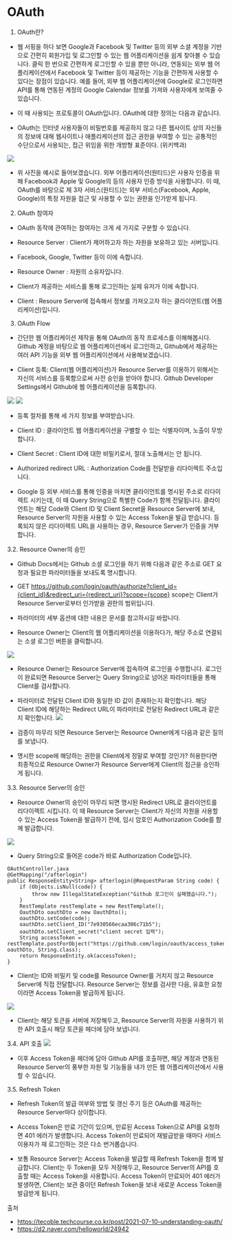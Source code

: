 # OAuth

1. OAuth란?

- 웹 서핑을 하다 보면 Google과 Facebook 및 Twitter 등의 외부 소셜 계정을 기반으로 간편히 회원가입 및 로그인할 수 있는 웹 어플리케이션을 쉽게 찾아볼 수 있습니다. 클릭 한 번으로 간편하게 로그인할 수 있을 뿐만 아니라, 연동되는 외부 웹 어플리케이션에서 Facebook 및 Twitter 등이 제공하는 기능을 간편하게 사용할 수 있다는 장점이 있습니다. 예를 들어, 외부 웹 어플리케이션에 Google로 로그인하면 API를 통해 연동된 계정의 Google Calendar 정보를 가져와 사용자에게 보여줄 수 있습니다.

- 이 때 사용되는 프로토콜이 OAuth입니다. OAuth에 대한 정의는 다음과 같습니다.

- OAuth는 인터넷 사용자들이 비밀번호를 제공하지 않고 다른 웹사이트 상의 자신들의 정보에 대해 웹사이트나 애플리케이션의 접근 권한을 부여할 수 있는 공통적인 수단으로서 사용되는, 접근 위임을 위한 개방형 표준이다. (위키백과)

![](https://user-images.githubusercontent.com/56240505/125554097-e3b5f9ff-0cda-4328-a673-03b817166aa2.png)

- 위 사진을 예시로 들어보겠습니다. 외부 어플리케이션(원티드)은 사용자 인증을 위해 Facebook과 Apple 및 Google의 등의 사용자 인증 방식을 사용합니다. 이 때, OAuth를 바탕으로 제 3자 서비스(원티드)는 외부 서비스(Facebook, Apple, Google)의 특정 자원을 접근 및 사용할 수 있는 권한을 인가받게 됩니다.


2. OAuth 참여자
- OAuth 동작에 관여하는 참여자는 크게 세 가지로 구분할 수 있습니다.

- Resource Server : Client가 제어하고자 하는 자원을 보유하고 있는 서버입니다.

- Facebook, Google, Twitter 등이 이에 속합니다.
- Resource Owner : 자원의 소유자입니다.

- Client가 제공하는 서비스를 통해 로그인하는 실제 유저가 이에 속합니다.
- Client : Resoure Server에 접속해서 정보를 가져오고자 하는 클라이언트(웹 어플리케이션)입니다.

3. OAuth Flow
- 간단한 웹 어플리케이션 제작을 통해 OAuth의 동작 프로세스를 이해해봅시다. Github 계정을 바탕으로 웹 어플리케이션에서 로그인하고, Github에서 제공하는 여러 API 기능을 외부 웹 어플리케이션에서 사용해보겠습니다.

-  Client 등록:
Client(웹 어플리케이션)가 Resource Server를 이용하기 위해서는 자신의 서비스를 등록함으로써 사전 승인을 받아야 합니다. Github Developer Settings에서 Github에 웹 어플리케이션을 등록합니다.

![](https://user-images.githubusercontent.com/56240505/125647361-74fbafb3-ced0-4be0-b79a-0b362cf0aeda.png)
![](https://user-images.githubusercontent.com/56240505/125647525-70ca3fcd-55ab-4f81-acb5-c04b071c8d1f.png)

- 등록 절차를 통해 세 가지 정보를 부여받습니다.

- Client ID : 클라이언트 웹 어플리케이션을 구별할 수 있는 식별자이며, 노출이 무방합니다.
- Client Secret : Client ID에 대한 비밀키로서, 절대 노출해서는 안 됩니다.
- Authorized redirect URL : Authorization Code를 전달받을 리다이렉트 주소입니다.
- Google 등 외부 서비스를 통해 인증을 마치면 클라이언트를 명시된 주소로 리다이렉트 시키는데, 이 때 Query String으로 특별한 Code가 함께 전달됩니다. 클라이언트는 해당 Code와 Client ID 및 Client Secret을 Resource Server에 보내, Resource Server의 자원을 사용할 수 있는 Access Token을 발급 받습니다. 등록되지 않은 리다이렉트 URL을 사용하는 경우, Resource Server가 인증을 거부합니다.

3.2. Resource Owner의 승인
- Github Docs에서는 Github 소셜 로그인을 하기 위해 다음과 같은 주소로 GET 요청과 필요한 파라미터들을 보내도록 명시합니다.

- GET https://github.com/login/oauth/authorize?client_id={client_id}&redirect_uri={redirect_uri}?scope={scope}
scope는 Client가 Resource Server로부터 인가받을 권한의 범위입니다.
- 파라미터의 세부 옵션에 대한 내용은 문서를 참고하시길 바랍니다.
- Resource Owner는 Client의 웹 어플리케이션을 이용하다가, 해당 주소로 연결되는 소셜 로그인 버튼을 클릭합니다.

![](https://user-images.githubusercontent.com/56240505/125652924-996597a9-10df-498b-a985-535b7e853bff.png)

- Resource Owner는 Resource Server에 접속하여 로그인을 수행합니다. 로그인이 완료되면 Resource Server는 Query String으로 넘어온 파라미터들을 통해 Client를 검사합니다.

- 파라미터로 전달된 Client ID와 동일한 ID 값이 존재하는지 확인합니다. 해당 Client ID에 해당하는 Redirect URL이 파라미터로 전달된 Redirect URL과 같은지 확인합니다.
![](https://user-images.githubusercontent.com/56240505/125652996-386acd70-938e-448b-8bb0-cb07c3079662.png)
- 검증이 마무리 되면 Resource Server는 Resource Owner에게 다음과 같은 질의를 보냅니다.

- 명시한 scope에 해당하는 권한을 Client에게 정말로 부여할 것인가? 허용한다면 최종적으로 Resource Owner가 Resource Server에게 Client의 접근을 승인하게 됩니다.

3.3. Resource Server의 승인
- Resource Owner의 승인이 마무리 되면 명시된 Redirect URL로 클라이언트를 리다이렉트 시킵니다. 이 때 Resource Server는 Client가 자신의 자원을 사용할 수 있는 Access Token을 발급하기 전에, 임시 암호인 Authorization Code를 함께 발급합니다.

![](https://user-images.githubusercontent.com/56240505/125654215-c8d9162e-0603-4395-906b-c802f6752e92.png)

- Query String으로 들어온 code가 바로 Authorization Code입니다.
```
OAuthController.java
@GetMapping("/afterlogin")
public ResponseEntity<String> afterlogin(@RequestParam String code) {
    if (Objects.isNull(code)) {
        throw new IllegalStateException("Github 로그인이 실패했습니다.");
    }
    RestTemplate restTemplate = new RestTemplate();
    OauthDto oauthDto = new OauthDto();
    oauthDto.setCode(code);
    oauthDto.setClient_ID("7e930566ecaa306c71b5");
    oauthDto.setClient_secret("client secret 입력");
    String accessToken = restTemplate.postForObject("https://github.com/login/oauth/access_token", oauthDto, String.class);
    return ResponseEntity.ok(accessToken);
}
```
- Client는 ID와 비밀키 및 code를 Resource Owner를 거치지 않고 Resource Server에 직접 전달합니다. Resource Server는 정보를 검사한 다음, 유효한 요청이라면 Access Token을 발급하게 됩니다.

![](https://user-images.githubusercontent.com/56240505/125655418-feead64e-79d8-4421-97ed-ef8b8e3ca288.png)

- Client는 해당 토큰을 서버에 저장해두고, Resource Server의 자원을 사용하기 위한 API 호출시 해당 토큰을 헤더에 담아 보냅니다.

3.4. API 호출
![](https://user-images.githubusercontent.com/56240505/125656088-596908d9-03cc-4d45-b40b-8ffe3529ddef.png)

- 이후 Access Token을 헤더에 담아 Github API를 호출하면, 해당 계정과 연동된 Resource Server의 풍부한 자원 및 기능들을 내가 만든 웹 어플리케이션에서 사용할 수 있습니다.

3.5. Refresh Token
- Refresh Token의 발급 여부와 방법 및 갱신 주기 등은 OAuth를 제공하는 Resource Server마다 상이합니다.

- Access Token은 만료 기간이 있으며, 만료된 Access Token으로 API를 요청하면 401 에러가 발생합니다. Access Token이 만료되어 재발급받을 때마다 서비스 이용자가 재 로그인하는 것은 다소 번거롭습니다.

- 보통 Resource Server는 Access Token을 발급할 때 Refresh Token을 함께 발급합니다. Client는 두 Token을 모두 저장해두고, Resource Server의 API를 호출할 때는 Access Token을 사용합니다. Access Token이 만료되어 401 에러가 발생하면, Client는 보관 중이던 Refresh Token을 보내 새로운 Access Token을 발급받게 됩니다.


출처
- https://tecoble.techcourse.co.kr/post/2021-07-10-understanding-oauth/
- https://d2.naver.com/helloworld/24942